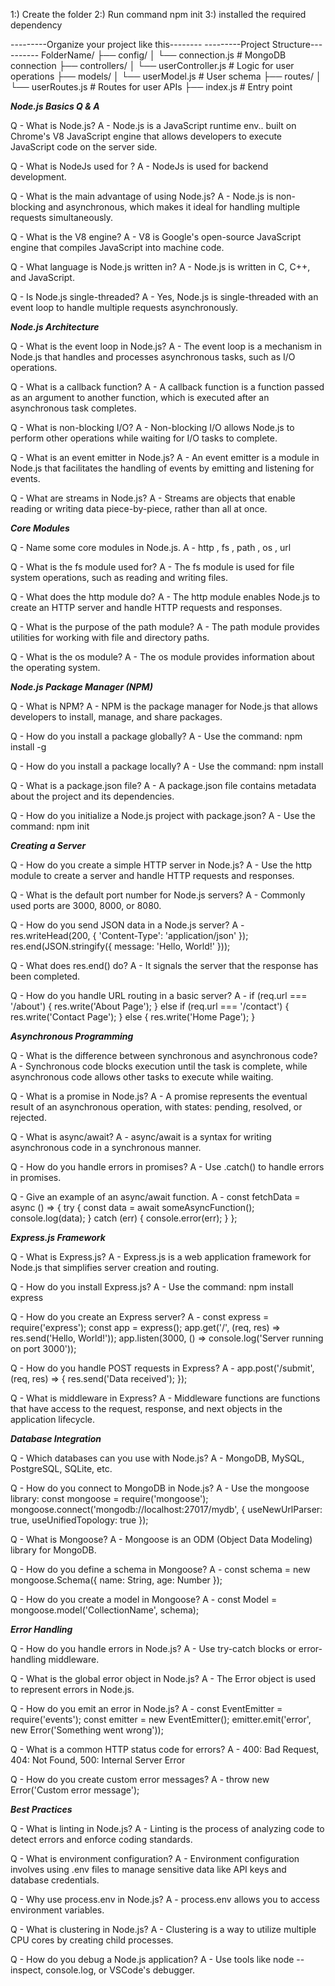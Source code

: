 1:) Create the folder
2:) Run command npm init
3:) installed the required dependency

---------Organize your project like this--------
---------Project Structure----------
FolderName/
├── config/
│   └── connection.js  # MongoDB connection
├── controllers/
│   └── userController.js  # Logic for user operations
├── models/
│   └── userModel.js  # User schema
├── routes/
│   └── userRoutes.js  # Routes for user APIs
├── index.js  # Entry point


_____________Node.js Basics Q & A_____________

Q - What is Node.js?
A - Node.js is a JavaScript runtime env.. built on Chrome's V8 JavaScript engine that allows developers to execute JavaScript code on the server side.

Q - What is NodeJs used for ?
A - NodeJs is used for backend development.

Q - What is the main advantage of using Node.js?
A - Node.js is non-blocking and asynchronous, which makes it ideal for handling multiple requests simultaneously.

Q - What is the V8 engine?
A - V8 is Google's open-source JavaScript engine that compiles JavaScript into machine code.

Q - What language is Node.js written in?
A - Node.js is written in C, C++, and JavaScript.

Q - Is Node.js single-threaded?
A - Yes, Node.js is single-threaded with an event loop to handle multiple requests asynchronously.

_____________Node.js Architecture_____________

Q - What is the event loop in Node.js?
A - The event loop is a mechanism in Node.js that handles and processes asynchronous tasks, such as I/O operations.

Q - What is a callback function?
A - A callback function is a function passed as an argument to another function, which is executed after an asynchronous task completes.

Q - What is non-blocking I/O?
A - Non-blocking I/O allows Node.js to perform other operations while waiting for I/O tasks to complete.

Q - What is an event emitter in Node.js?
A - An event emitter is a module in Node.js that facilitates the handling of events by emitting and listening for events.

Q - What are streams in Node.js?
A - Streams are objects that enable reading or writing data piece-by-piece, rather than all at once.

_____________Core Modules_____________

Q - Name some core modules in Node.js.
A - http , fs , path , os , url

Q - What is the fs module used for?
A - The fs module is used for file system operations, such as reading and writing files.

Q - What does the http module do?
A - The http module enables Node.js to create an HTTP server and handle HTTP requests and responses.

Q - What is the purpose of the path module?
A - The path module provides utilities for working with file and directory paths.

Q - What is the os module?
A - The os module provides information about the operating system.

_____________Node.js Package Manager (NPM)_____________

Q - What is NPM?
A - NPM is the package manager for Node.js that allows developers to install, manage, and share packages.

Q - How do you install a package globally?
A - Use the command: npm install -g <package-name>

Q - How do you install a package locally?
A - Use the command: npm install <package-name>

Q - What is a package.json file?
A - A package.json file contains metadata about the project and its dependencies.

Q - How do you initialize a Node.js project with package.json?
A - Use the command: npm init

_____________Creating a Server_____________

Q - How do you create a simple HTTP server in Node.js?
A - Use the http module to create a server and handle HTTP requests and responses.

Q - What is the default port number for Node.js servers?
A - Commonly used ports are 3000, 8000, or 8080.

Q - How do you send JSON data in a Node.js server?
A - res.writeHead(200, { 'Content-Type': 'application/json' });
    res.end(JSON.stringify({ message: 'Hello, World!' }));

Q - What does res.end() do?
A - It signals the server that the response has been completed.

Q - How do you handle URL routing in a basic server?
A - if (req.url === '/about') {
        res.write('About Page');
    } else if (req.url === '/contact') {
        res.write('Contact Page');
    } else {
        res.write('Home Page');
    }

_____________Asynchronous Programming_____________

Q - What is the difference between synchronous and asynchronous code?
A - Synchronous code blocks execution until the task is complete, while asynchronous code allows other tasks to execute while waiting.
 
Q - What is a promise in Node.js?
A - A promise represents the eventual result of an asynchronous operation, with states: pending, resolved, or rejected.

Q - What is async/await?
A - async/await is a syntax for writing asynchronous code in a synchronous manner.

Q - How do you handle errors in promises?
A - Use .catch() to handle errors in promises.

Q - Give an example of an async/await function.
A - const fetchData = async () => {
        try {
            const data = await someAsyncFunction();
            console.log(data);
        } catch (err) {
            console.error(err);
        }
    };

_____________Express.js Framework_____________

Q - What is Express.js?
A - Express.js is a web application framework for Node.js that simplifies server creation and routing.

Q - How do you install Express.js?
A - Use the command: npm install express

Q - How do you create an Express server?
A - const express = require('express');
    const app = express();
    app.get('/', (req, res) => res.send('Hello, World!'));
    app.listen(3000, () => console.log('Server running on port 3000'));

Q - How do you handle POST requests in Express?
A - app.post('/submit', (req, res) => {
        res.send('Data received');
    });

Q - What is middleware in Express?
A - Middleware functions are functions that have access to the request, response, and next objects in the application lifecycle.

_____________Database Integration_____________

Q - Which databases can you use with Node.js?
A - MongoDB, MySQL, PostgreSQL, SQLite, etc.

Q - How do you connect to MongoDB in Node.js?
A - Use the mongoose library:
    const mongoose = require('mongoose');
    mongoose.connect('mongodb://localhost:27017/mydb', { useNewUrlParser: true, useUnifiedTopology: true });

Q - What is Mongoose?
A - Mongoose is an ODM (Object Data Modeling) library for MongoDB.

Q - How do you define a schema in Mongoose?
A - const schema = new mongoose.Schema({ name: String, age: Number });

Q - How do you create a model in Mongoose?
A - const Model = mongoose.model('CollectionName', schema);

_____________Error Handling_____________

Q - How do you handle errors in Node.js?
A - Use try-catch blocks or error-handling middleware.

Q - What is the global error object in Node.js?
A - The Error object is used to represent errors in Node.js.

Q - How do you emit an error in Node.js?
A - const EventEmitter = require('events');
    const emitter = new EventEmitter();
    emitter.emit('error', new Error('Something went wrong'));

Q - What is a common HTTP status code for errors?
A - 400: Bad Request, 404: Not Found, 500: Internal Server Error

Q - How do you create custom error messages?
A - throw new Error('Custom error message');

_____________Best Practices_____________

Q - What is linting in Node.js?
A - Linting is the process of analyzing code to detect errors and enforce coding standards.

Q - What is environment configuration?
A - Environment configuration involves using .env files to manage sensitive data like API keys and database credentials.

Q - Why use process.env in Node.js?
A - process.env allows you to access environment variables.

Q - What is clustering in Node.js?
A - Clustering is a way to utilize multiple CPU cores by creating child processes.

Q - How do you debug a Node.js application?
A - Use tools like node --inspect, console.log, or VSCode's debugger.